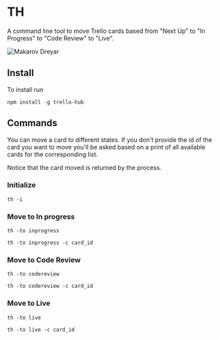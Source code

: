 # TH

A command line tool to move Trello cards based from "Next Up" to "In Progress" to "Code Review" to "Live".

![Makarov Dreyar](http://i451.photobucket.com/albums/qq237/Jasin_Stiner/Makarov_by_ga4000.jpg)

## Install

To install run

```
npm install -g trello-hub
```

## Commands

You can move a card to different states. If you don't provide the id of the card you want to move you'll be asked based on a print of all available cards for the corresponding list.

Notice that the card moved is returned by the process.

### Initialize

```
th -i
```

### Move to In progress

```
th -to inprogress
```

```
th -to inprogress -c card_id
```

### Move to Code Review

```
th -to codereview
```

```
th -to codereview -c card_id
```

### Move to Live

```
th -to live
```

```
th -to live -c card_id
```
